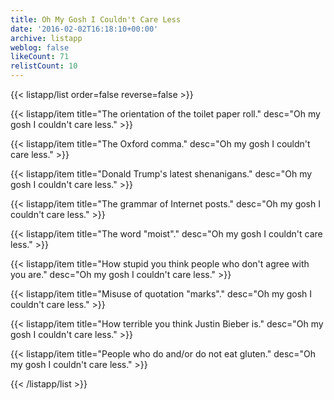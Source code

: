 ```yaml
---
title: Oh My Gosh I Couldn't Care Less
date: '2016-02-02T16:18:10+00:00'
archive: listapp
weblog: false
likeCount: 71
relistCount: 10
---
```



{{< listapp/list order=false reverse=false >}}

   {{< listapp/item title="The orientation of the toilet paper roll."
      desc="Oh my gosh I couldn't care less." >}}

   {{< listapp/item title="The Oxford comma."
      desc="Oh my gosh I couldn't care less." >}}

   {{< listapp/item title="Donald Trump's latest shenanigans."
      desc="Oh my gosh I couldn't care less." >}}

   {{< listapp/item title="The grammar of Internet posts."
      desc="Oh my gosh I couldn't care less." >}}

   {{< listapp/item title="The word \"moist\"."
      desc="Oh my gosh I couldn't care less." >}}

   {{< listapp/item title="How stupid you think people who don't agree with you are."
      desc="Oh my gosh I couldn't care less." >}}

   {{< listapp/item title="Misuse of quotation \"marks\"."
      desc="Oh my gosh I couldn't care less." >}}

   {{< listapp/item title="How terrible you think Justin Bieber is."
      desc="Oh my gosh I couldn't care less." >}}

   {{< listapp/item title="People who do and/or do not eat gluten."
      desc="Oh my gosh I couldn't care less." >}}

{{< /listapp/list >}}
